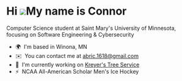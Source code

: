 Hi ![](https://user-images.githubusercontent.com/18350557/176309783-0785949b-9127-417c-8b55-ab5a4333674e.gif)My name is Connor
==============================================================================================================================

Computer Science student at Saint Mary's University of Minnesota, focusing on Software Engineering & Cybersecurity

*   🌍  I'm based in Winona, MN
*   ✉️  You can contact me at [abric.1618@gmail.com](mailto:abric.1618@gmail.com)
*   🚀  I'm currently working on [Kreyer's Tree Service](http://keryerstreeservice.com)
*   ⚡  NCAA All-American Scholar Men's Ice Hockey
